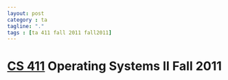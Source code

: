 ```yaml
---
layout: post
category : ta
tagline: "."
tags : [ta 411 fall 2011 fall2011]
---
```


# [CS 411](http://web.engr.oregonstate.edu/cgi-bin/cgiwrap/dmcgrath/classes/11F/cs411/index.cgi?home=1) Operating Systems II Fall 2011
